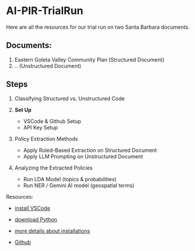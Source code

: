 # AI-PIR-TrialRun

Here are all the resources for our trial run on two Santa Barbara documents. 

## Documents:
1. Eastern Goleta Valley Community Plan (Structured Document)
2. .. (Unstructured Document)



## Steps

1. Classifying Structured vs. Unstructured Code

2. **Set Up**
    - VSCode & Github Setup
    - API Key Setup

3. Policy Extraction Methods
    - Apply Ruled-Based Extraction on Structured Document
    - Apply LLM Prompting on Unstructured Document

4. Analyzing the Extracted Policies
    - Run LDA Model (topics & probabilities)
    - Run NER / Gemini AI model (geospatial terms)


Resources:
* [install VSCode](https://code.visualstudio.com/download)
* [download Python](https://www.python.org/downloads/)

* [more details about installations](https://www.youtube.com/watch?v=9o4gDQvVkLU)
* [Github](https://github.com)